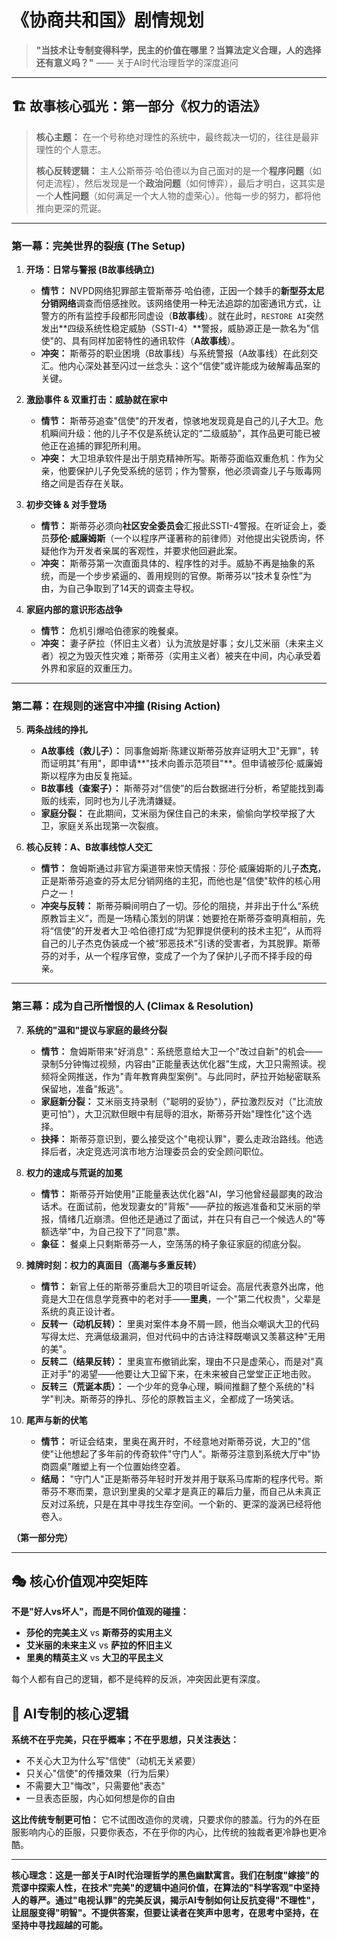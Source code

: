 # 《协商共和国》剧情规划

> **"当技术让专制变得科学，民主的价值在哪里？当算法定义合理，人的选择还有意义吗？"**
> —— 关于AI时代治理哲学的深度追问

---

## 🏗️ 故事核心弧光：第一部分《权力的语法》

> **核心主题：** 在一个号称绝对理性的系统中，最终裁决一切的，往往是最非理性的个人意志。
>
> **核心反转逻辑：** 主人公斯蒂芬·哈伯德以为自己面对的是一个**程序问题**（如何走流程），然后发现是一个**政治问题**（如何博弈），最后才明白，这其实是一个**人性问题**（如何满足一个大人物的虚荣心）。他每一步的努力，都将他推向更深的荒诞。

---

### **第一幕：完美世界的裂痕 (The Setup)**

1.  **开场：日常与警报 (B故事线确立)**
    *   **情节：** NVPD网络犯罪部主管斯蒂芬·哈伯德，正因一个棘手的**新型芬太尼分销网络**调查而倍感挫败。该网络使用一种无法追踪的加密通讯方式，让警方的所有监控手段都形同虚设（**B故事线**）。就在此时，`RESTORE AI`突然发出**四级系统性稳定威胁（SSTI-4）**警报，威胁源正是一款名为"信使"的、具有同样加密特性的通讯软件（**A故事线**）。
    *   **冲突：** 斯蒂芬的职业困境（B故事线）与系统警报（A故事线）在此刻交汇。他内心深处甚至闪过一丝念头：这个“信使”或许能成为破解毒品案的关键。

2.  **激励事件 & 双重打击：威胁就在家中**
    *   **情节：** 斯蒂芬追查"信使"的开发者，惊骇地发现竟是自己的儿子大卫。危机瞬间升级：他的儿子不仅是系统认定的“二级威胁”，其作品更可能已被他正在追捕的罪犯所利用。
    *   **冲突：** 大卫坦承软件是出于朋克精神所写。斯蒂芬面临双重危机：作为父亲，他要保护儿子免受系统的惩罚；作为警察，他必须调查儿子与贩毒网络之间是否存在关联。

3.  **初步交锋 & 对手登场**
    *   **情节：** 斯蒂芬必须向**社区安全委员会**汇报此SSTI-4警报。在听证会上，委员**莎伦·威廉姆斯**（一个以程序严谨著称的前律师）对他提出尖锐质询，怀疑他作为开发者亲属的客观性，并要求他回避此案。
    *   **冲突：** 斯蒂芬第一次直面具体的、程序性的对手。威胁不再是抽象的系统，而是一个步步紧逼的、善用规则的官僚。斯蒂芬以“技术复杂性”为由，为自己争取到了14天的调查主导权。

4.  **家庭内部的意识形态战争**
    *   **情节：** 危机引爆哈伯德家的晚餐桌。
    *   **冲突：** 妻子萨拉（怀旧主义者）认为流放是好事；女儿艾米丽（未来主义者）视之为毁灭性灾难；斯蒂芬（实用主义者）被夹在中间，内心承受着外界和家庭的双重压力。

---

### **第二幕：在规则的迷宫中冲撞 (Rising Action)**

5.  **两条战线的挣扎**
    *   **A故事线（救儿子）：** 同事詹姆斯·陈建议斯蒂芬放弃证明大卫"无罪"，转而证明其"有用"，即申请**"技术向善示范项目"**。但申请被莎伦·威廉姆斯以程序为由反复拖延。
    *   **B故事线（查案子）：** 斯蒂芬对“信使”的后台数据进行分析，希望能找到毒贩的线索，同时也为儿子洗清嫌疑。
    *   **家庭分裂：** 在此期间，艾米丽为保住自己的未来，偷偷向学校举报了大卫，家庭关系出现第一次裂痕。

6.  **核心反转：A、B故事线惊人交汇**
    *   **情节：** 詹姆斯通过非官方渠道带来惊天情报：莎伦·威廉姆斯的儿子**杰克**，正是斯蒂芬追查的芬太尼分销网络的主犯，而他也是"信使"软件的核心用户之一！
    *   **冲突与反转：** 斯蒂芬瞬间明白了一切。莎伦的阻挠，并非出于什么“系统原教旨主义”，而是一场精心策划的阴谋：她要抢在斯蒂芬查明真相前，先将“信使”的开发者大卫·哈伯德打成“为犯罪提供便利的技术主犯”，从而将自己的儿子杰克伪装成一个被“邪恶技术”引诱的受害者，为其脱罪。斯蒂芬的对手，从一个程序官僚，变成了一个为了保护儿子而不择手段的母亲。

---

### **第三幕：成为自己所憎恨的人 (Climax & Resolution)**

7.  **系统的"温和"提议与家庭的最终分裂**
    *   **情节：** 詹姆斯带来"好消息"：系统愿意给大卫一个"改过自新"的机会——录制5分钟悔过视频，内容由"正能量表达优化器"生成，大卫只需照读。视频将全网推送，作为"青年教育典型案例"。与此同时，萨拉开始秘密联系保留地，准备"叛逃"。
    *   **家庭新分裂：** 艾米丽支持录制（"聪明的妥协"），萨拉激烈反对（"比流放更可怕"），大卫沉默但眼中有屈辱的泪水，斯蒂芬开始"理性化"这个选择。
    *   **抉择：** 斯蒂芬意识到，要么接受这个"电视认罪"，要么走政治路线。他选择后者，决定竞选河滨市地方治理委员会的安全顾问职位。

8.  **权力的速成与荒诞的加冕**
    *   **情节：** 斯蒂芬开始使用"正能量表达优化器"AI，学习他曾经最鄙夷的政治话术。在面试前，他发现妻女的"背叛"——萨拉的叛逃准备和艾米丽的举报，情绪几近崩溃。但他还是通过了面试，并在只有自己一个候选人的"等额选举"中，为自己投下了"同意"票。
    *   **象征：** 餐桌上只剩斯蒂芬一人，空荡荡的椅子象征家庭的彻底分裂。

9.  **摊牌时刻：权力的真面目（高潮与多重反转）**
    *   **情节：** 新官上任的斯蒂芬重启大卫的项目听证会。高层代表意外出席，他竟是大卫在信息学竞赛中的老对手——**里奥**，一个"第二代权贵"，父辈是系统的真正设计者。
    *   **反转一（动机反转）：** 里奥对案件本身不屑一顾，他当众嘲讽大卫的代码写得太烂、充满低级漏洞，但对代码中的古诗注释既嘲讽又羡慕这种"无用的美"。
    *   **反转二（结果反转）：** 里奥宣布撤销此案，理由不只是虚荣心，而是对"真正对手"的渴望——他要让大卫留下来，在未来被自己堂堂正正地击败。
    *   **反转三（荒诞本质）：** 一个少年的竞争心理，瞬间推翻了整个系统的"科学"判决。斯蒂芬的挣扎、莎伦的原教旨主义，全都成了一场笑话。

10. **尾声与新的伏笔**
    *   **情节：** 听证会结束，里奥在离开时，不经意地对斯蒂芬说，大卫的"信使"让他想起了多年前的传奇软件"守门人"。斯蒂芬注意到系统大厅中"协商圆桌"雕塑上有一个位置始终空着。
    *   **结局：** "守门人"正是斯蒂芬年轻时开发并用于联系马库斯的程序代号。斯蒂芬不寒而栗，意识到里奥的父辈才是真正的幕后力量，而自己从未真正反对过系统，只是在其中寻找生存空间。一个新的、更深的漩涡已经将他卷入。

**（第一部分完）**

---

## 🎭 **核心价值观冲突矩阵**

**不是"好人vs坏人"，而是不同价值观的碰撞：**
- **莎伦的完美主义** vs **斯蒂芬的实用主义**
- **艾米丽的未来主义** vs **萨拉的怀旧主义**
- **里奥的精英主义** vs **大卫的平民主义**

每个人都有自己的逻辑，都不是纯粹的反派，冲突因此更有深度。

## 🤖 **AI专制的核心逻辑**

**系统不在乎完美，只在乎概率；不在乎思想，只关注表达：**
- 不关心大卫为什么写"信使"（动机无关紧要）
- 只关心"信使"的传播效果（行为后果）
- 不需要大卫"悔改"，只需要他"表态"
- 一旦表态臣服，内心如何想是你的自由

**这比传统专制更可怕：** 它不试图改造你的灵魂，只要求你的膝盖。行为的外在臣服影响内心的臣服，只要你表态，不在乎你的内心，比传统的独裁者更冷静也更冷酷。

---

**核心理念：这是一部关于AI时代治理哲学的黑色幽默寓言。我们在制度"嫁接"的荒谬中探索人性，在技术"完美"的逻辑中追问价值，在算法的"科学客观"中坚持人的尊严。通过"电视认罪"的完美反讽，揭示AI专制如何让反抗变得"不理性"，让屈服变得"明智"。不提供答案，但要让读者在笑声中思考，在思考中坚持，在坚持中寻找超越的可能。**

